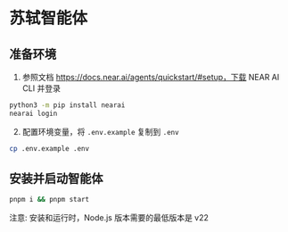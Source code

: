 # 苏轼智能体

## 准备环境

1. 参照文档 https://docs.near.ai/agents/quickstart/#setup，下载 NEAR AI CLI 并登录

```bash
python3 -m pip install nearai
nearai login
```

2. 配置环境变量，将 `.env.example` 复制到 `.env`

```bash
cp .env.example .env
```

## 安装并启动智能体

```bash
pnpm i && pnpm start
```

注意: 安装和运行时，Node.js 版本需要的最低版本是 v22

